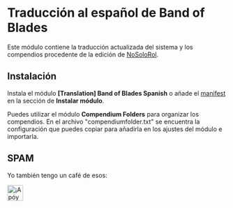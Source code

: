 # Traducción al español de Band of Blades

Este módulo contiene la traducción actualizada del sistema y los compendios procedente de la edición de [NoSoloRol](https://www.nosolorol.com/es/conbarba/1179/band-of-blades-papel).

## Instalación

Instala el módulo **[Translation] Band of Blades Spanish** o añade el [manifest](https://raw.githubusercontent.com/WallaceMcGregor/bob-translation-es/main/module.json) en la sección de **Instalar módulo**.

Puedes utilizar el módulo **Compendium Folders** para organizar los compendios. En el archivo "compendiumfolder.txt" se encuentra la configuración que puedes copiar para añadirla en los ajustes del módulo e importarla.

## SPAM

Yo también tengo un café de esos:

<a href='https://ko-fi.com/wallacemcgregor666' target='_blank'><img height='36' style='border:0px;height:36px;' src='https://cdn.ko-fi.com/cdn/kofi2.png?v=2' border='0' alt='¡Apóyame en Ko-Fi!' /></a>
